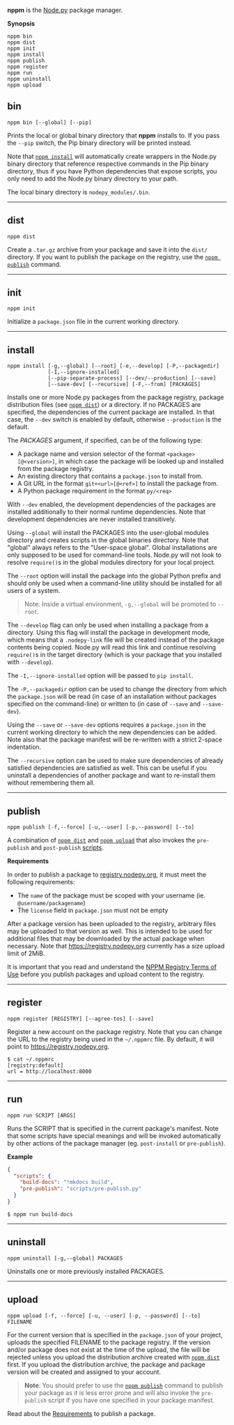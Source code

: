 **nppm** is the [Node.py] package manager.

  [Node.py]: https://github.com/nodepy/nodepy

__Synopsis__

    nppm bin
    nppm dist
    nppm init
    nppm install
    nppm publish
    nppm register
    nppm run
    nppm uninstall
    nppm upload

## bin

```
nppm bin [--global] [--pip]
```

Prints the local or global binary directory that **nppm** installs to. If
you pass the `--pip` switch, the Pip binary directory will be printed instead.

Note that [`nppm install`](install) will automatically create wrappers in
the Node.py binary directory that reference respective commands in the Pip
binary directory, thus if you have Python dependencies that expose scripts,
you only need to add the Node.py binary directory to your path.

The local binary directory is `nodepy_modules/.bin`.

---

## dist

```
nppm dist
```

Create a `.tar.gz` archive from your package and save it into the `dist/`
directory. If you want to publish the package on the registry, use the
[`nppm publish`](publish) command.

---

## init

```
nppm init
```

Initialize a `package.json` file in the current working directory.

---

## install

```
nppm install [-g,--global] [--root] [-e,--develop] [-P,--packagedir]
             [-I,--ignore-installed]
             [--pip-separate-process] [--dev/--production] [--save]
             [--save-dev] [--recursive] [-F,--from] [PACKAGES]
```

Installs one or more Node.py packages from the package registry, package
distribution files (see [`nppm dist`](dist)) or a directory. If no PACKAGES
are specified, the dependencies of the current package are installed. In that
case, the `--dev` switch is enabled by default, otherwise `--production` is
the default.

The *PACKAGES* argument, if specified, can be of the following type:

- A package name and version selector of the format `<package>[@<version>]`,
  in which case the package will be looked up and installed from the package
  registry.
- An existing directory that contains a `package.json` to install from.
- A Git URL in the format `git+<url>[@<ref>]` to install the package from.
- A Python package requirement in the format `py/<req>`

With `--dev` enabled, the development dependencies of the packages are
installed additionally to their normal runtime dependencies. Note that
development dependencies are never installed transitively.

Using `--global` will install the PACKAGES into the user-global modules directory
and creates scripts in the global binaries directory. Note that "global" always
refers to the "User-space global". Global installations are only supposed to
be used for command-line tools. Node.py will not look to resolve `require()`s
in the global modules directory for your local project.

The `--root` option will install the package into the global Python prefix and
should only be used when a command-line utility should be installed for all
users of a system.

> Note: Inside a virtual environment, `-g,--global` will be promoted to `--root`.

The `--develop` flag can only be used when installing a package from a
directory. Using this flag will install the package in development mode, which
means that a `.nodepy-link` file will be created instead of the package
contents being copied. Node.py will read this link and continue resolving
`require()`s in the target directory (which is your package that you installed
with `--develop`).

The `-I,--ignore-installed` option will be passed to `pip install`.

The `-P,--packagedir` option can be used to change the directory from which
the `package.json` will be read (in case of an installation without packages
specified on the command-line) or written to (in case of `--save` and
`--save-dev`).

Using the `--save` or `--save-dev` options requires a `package.json` in the
current working directory to which the new dependencies can be added. Note
also that the package manifest will be re-written with a strict 2-space
indentation.

The `--recursive` option can be used to make sure dependencies of already
satisfied dependencies are satisfied as well. This can be useful if you
uninstall a dependencies of another package and want to re-install them
without remembering them all.

---

## publish

```
nppm publish [-f,--force] [-u,--user] [-p,--password] [--to]
```

A combination of [`nppm dist`](dist) and [`nppm upload`](upload) that also
invokes the `pre-publish` and `post-publish` [scripts](run).

__Requirements__

In order to publish a package to [registry.nodepy.org](https://registry.nodepy.org),
it must meet the following requirements:

- The `name` of the package must be scoped with your username (ie. `@username/packagename`)
- The `license` field in `package.json` must not be empty

After a package version has been uploaded to the registry, arbitrary files
may be uploaded to that version as well. This is intended to be used for
additional files that may be downloaded by the actual package when necessary.
Note that https://registry.nodepy.org currently has a size upload limit of 2MiB.

It is important that you read and understand the [NPPM Registry Terms of Use][0]
before you publish packages and upload content to the registry.

  [0]: https://registry.nodepy.org/terms

---

## register

```
nppm register [REGISTRY] [--agree-tos] [--save]
```

Register a new account on the package registry. Note that you can change the
URL to the registry being used in the `~/.nppmrc` file. By default, it will
point to https://registry.nodepy.org.

    $ cat ~/.nppmrc
    [registry:default]
    url = http://localhost:8000

---

## run

```
nppm run SCRIPT [ARGS]
```

Runs the SCRIPT that is specified in the current package's manifest. Note that
some scripts have special meanings and will be invoked automatically by other
actions of the package manager (eg. `post-install` or `pre-publish`).

__Example__

```json
{
  "scripts": {
    "build-docs": "!mkdocs build",
    "pre-publish": "scripts/pre-publish.py"
  }
}
```

    $ nppm run build-docs

---

## uninstall

```
nppm uninstall [-g,--global] PACKAGES
```

Uninstalls one or more previously installed PACKAGES.

---

## upload

```
nppm upload [-f, --force] [-u, --user] [-p, --password] [--to] FILENAME
```

For the current version that is specified in the `package.json` of your
project, uploads the specified FILENAME to the package registry. If the
version and/or package does not exist at the time of the upload, the file
will be rejected unless you upload the distribution archive created with
[`nppm dist`](dist) first. If you upload the distribution archive, the
package and package version will be created and assigned to your account.

> __Note__: You should prefer to use the [`nppm publish`](publish) command
> to publish your package as it is less error prone and will also invoke
> the `pre-publish` script if you have one specified in your package manifest.

Read about the [Requirements](publish#requirements) to publish a package.
